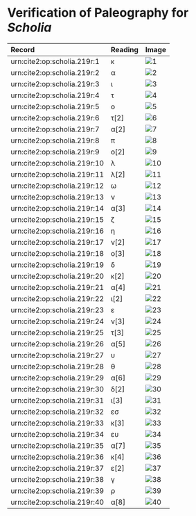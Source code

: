 # Verification of Paleography for *Scholia*

| Record | Reading | Image |
| :------------- | :------------- | :------------- |
| urn:cite2:op:scholia.219r:1 | κ | ![1](http://www.homermultitext.org/iipsrv?OBJ=IIP,1.0&FIF=/project/homer/pyramidal/VenA/VA219RN_0390.tif&RGN=0.6409,0.4313,0.01216,0.01438&WID=800&CVT=JPEG) |
| urn:cite2:op:scholia.219r:2 | α | ![2](http://www.homermultitext.org/iipsrv?OBJ=IIP,1.0&FIF=/project/homer/pyramidal/VenA/VA219RN_0390.tif&RGN=0.6513,0.4362,0.008843,0.008575&WID=800&CVT=JPEG) |
| urn:cite2:op:scholia.219r:3 | ι | ![3](http://www.homermultitext.org/iipsrv?OBJ=IIP,1.0&FIF=/project/homer/pyramidal/VenA/VA219RN_0390.tif&RGN=0.6594,0.4390,0.004790,0.005394&WID=800&CVT=JPEG) |
| urn:cite2:op:scholia.219r:4 | τ | ![4](http://www.homermultitext.org/iipsrv?OBJ=IIP,1.0&FIF=/project/homer/pyramidal/VenA/VA219RN_0390.tif&RGN=0.6654,0.4387,0.006632,0.005533&WID=800&CVT=JPEG) |
| urn:cite2:op:scholia.219r:5 | ο | ![5](http://www.homermultitext.org/iipsrv?OBJ=IIP,1.0&FIF=/project/homer/pyramidal/VenA/VA219RN_0390.tif&RGN=0.6699,0.4382,0.006632,0.007054&WID=800&CVT=JPEG) |
| urn:cite2:op:scholia.219r:6 | τ[2] | ![6](http://www.homermultitext.org/iipsrv?OBJ=IIP,1.0&FIF=/project/homer/pyramidal/VenA/VA219RN_0390.tif&RGN=0.6770,0.4387,0.01050,0.006501&WID=800&CVT=JPEG) |
| urn:cite2:op:scholia.219r:7 | α[2] | ![7](http://www.homermultitext.org/iipsrv?OBJ=IIP,1.0&FIF=/project/homer/pyramidal/VenA/VA219RN_0390.tif&RGN=0.6892,0.4387,0.009396,0.005533&WID=800&CVT=JPEG) |
| urn:cite2:op:scholia.219r:8 | π | ![8](http://www.homermultitext.org/iipsrv?OBJ=IIP,1.0&FIF=/project/homer/pyramidal/VenA/VA219RN_0390.tif&RGN=0.6986,0.4396,0.007922,0.005256&WID=800&CVT=JPEG) |
| urn:cite2:op:scholia.219r:9 | ο[2] | ![9](http://www.homermultitext.org/iipsrv?OBJ=IIP,1.0&FIF=/project/homer/pyramidal/VenA/VA219RN_0390.tif&RGN=0.7050,0.4393,0.007922,0.005394&WID=800&CVT=JPEG) |
| urn:cite2:op:scholia.219r:10 | λ | ![10](http://www.homermultitext.org/iipsrv?OBJ=IIP,1.0&FIF=/project/homer/pyramidal/VenA/VA219RN_0390.tif&RGN=0.7124,0.4393,0.007001,0.006501&WID=800&CVT=JPEG) |
| urn:cite2:op:scholia.219r:11 | λ[2] | ![11](http://www.homermultitext.org/iipsrv?OBJ=IIP,1.0&FIF=/project/homer/pyramidal/VenA/VA219RN_0390.tif&RGN=0.7124,0.4393,0.007001,0.006501&WID=800&CVT=JPEG) |
| urn:cite2:op:scholia.219r:12 | ω | ![12](http://www.homermultitext.org/iipsrv?OBJ=IIP,1.0&FIF=/project/homer/pyramidal/VenA/VA219RN_0390.tif&RGN=0.7251,0.4400,0.007738,0.005947&WID=800&CVT=JPEG) |
| urn:cite2:op:scholia.219r:13 | ν | ![13](http://www.homermultitext.org/iipsrv?OBJ=IIP,1.0&FIF=/project/homer/pyramidal/VenA/VA219RN_0390.tif&RGN=0.7321,0.4398,0.007738,0.005947&WID=800&CVT=JPEG) |
| urn:cite2:op:scholia.219r:14 | α[3] | ![14](http://www.homermultitext.org/iipsrv?OBJ=IIP,1.0&FIF=/project/homer/pyramidal/VenA/VA219RN_0390.tif&RGN=0.7399,0.4400,0.007738,0.005947&WID=800&CVT=JPEG) |
| urn:cite2:op:scholia.219r:15 | ζ | ![15](http://www.homermultitext.org/iipsrv?OBJ=IIP,1.0&FIF=/project/homer/pyramidal/VenA/VA219RN_0390.tif&RGN=0.7646,0.4414,0.007738,0.008852&WID=800&CVT=JPEG) |
| urn:cite2:op:scholia.219r:16 | η | ![16](http://www.homermultitext.org/iipsrv?OBJ=IIP,1.0&FIF=/project/homer/pyramidal/VenA/VA219RN_0390.tif&RGN=0.7712,0.4371,0.007738,0.008852&WID=800&CVT=JPEG) |
| urn:cite2:op:scholia.219r:17 | ν[2] | ![17](http://www.homermultitext.org/iipsrv?OBJ=IIP,1.0&FIF=/project/homer/pyramidal/VenA/VA219RN_0390.tif&RGN=0.7776,0.4408,0.007738,0.005256&WID=800&CVT=JPEG) |
| urn:cite2:op:scholia.219r:18 | ο[3] | ![18](http://www.homermultitext.org/iipsrv?OBJ=IIP,1.0&FIF=/project/homer/pyramidal/VenA/VA219RN_0390.tif&RGN=0.7839,0.4411,0.006817,0.004841&WID=800&CVT=JPEG) |
| urn:cite2:op:scholia.219r:19 | δ | ![19](http://www.homermultitext.org/iipsrv?OBJ=IIP,1.0&FIF=/project/homer/pyramidal/VenA/VA219RN_0390.tif&RGN=0.7828,0.4354,0.01105,0.006224&WID=800&CVT=JPEG) |
| urn:cite2:op:scholia.219r:20 | κ[2] | ![20](http://www.homermultitext.org/iipsrv?OBJ=IIP,1.0&FIF=/project/homer/pyramidal/VenA/VA219RN_0390.tif&RGN=0.6448,0.4467,0.01105,0.009129&WID=800&CVT=JPEG) |
| urn:cite2:op:scholia.219r:21 | α[4] | ![21](http://www.homermultitext.org/iipsrv?OBJ=IIP,1.0&FIF=/project/homer/pyramidal/VenA/VA219RN_0390.tif&RGN=0.6546,0.4499,0.007185,0.004979&WID=800&CVT=JPEG) |
| urn:cite2:op:scholia.219r:22 | ι[2] | ![22](http://www.homermultitext.org/iipsrv?OBJ=IIP,1.0&FIF=/project/homer/pyramidal/VenA/VA219RN_0390.tif&RGN=0.6599,0.4502,0.006448,0.006224&WID=800&CVT=JPEG) |
| urn:cite2:op:scholia.219r:23 | ε | ![23](http://www.homermultitext.org/iipsrv?OBJ=IIP,1.0&FIF=/project/homer/pyramidal/VenA/VA219RN_0390.tif&RGN=0.6713,0.4481,0.007738,0.008160&WID=800&CVT=JPEG) |
| urn:cite2:op:scholia.219r:24 | ν[3] | ![24](http://www.homermultitext.org/iipsrv?OBJ=IIP,1.0&FIF=/project/homer/pyramidal/VenA/VA219RN_0390.tif&RGN=0.6798,0.4508,0.008106,0.006501&WID=800&CVT=JPEG) |
| urn:cite2:op:scholia.219r:25 | τ[3] | ![25](http://www.homermultitext.org/iipsrv?OBJ=IIP,1.0&FIF=/project/homer/pyramidal/VenA/VA219RN_0390.tif&RGN=0.6859,0.4515,0.008106,0.005809&WID=800&CVT=JPEG) |
| urn:cite2:op:scholia.219r:26 | α[5] | ![26](http://www.homermultitext.org/iipsrv?OBJ=IIP,1.0&FIF=/project/homer/pyramidal/VenA/VA219RN_0390.tif&RGN=0.6923,0.4501,0.008106,0.006639&WID=800&CVT=JPEG) |
| urn:cite2:op:scholia.219r:27 | υ | ![27](http://www.homermultitext.org/iipsrv?OBJ=IIP,1.0&FIF=/project/homer/pyramidal/VenA/VA219RN_0390.tif&RGN=0.6982,0.4506,0.007185,0.005118&WID=800&CVT=JPEG) |
| urn:cite2:op:scholia.219r:28 | θ | ![28](http://www.homermultitext.org/iipsrv?OBJ=IIP,1.0&FIF=/project/homer/pyramidal/VenA/VA219RN_0390.tif&RGN=0.7089,0.4488,0.007185,0.008022&WID=800&CVT=JPEG) |
| urn:cite2:op:scholia.219r:29 | α[6] | ![29](http://www.homermultitext.org/iipsrv?OBJ=IIP,1.0&FIF=/project/homer/pyramidal/VenA/VA219RN_0390.tif&RGN=0.7168,0.4510,0.01050,0.005394&WID=800&CVT=JPEG) |
| urn:cite2:op:scholia.219r:30 | δ[2] | ![30](http://www.homermultitext.org/iipsrv?OBJ=IIP,1.0&FIF=/project/homer/pyramidal/VenA/VA219RN_0390.tif&RGN=0.7268,0.4479,0.008290,0.009820&WID=800&CVT=JPEG) |
| urn:cite2:op:scholia.219r:31 | ι[3] | ![31](http://www.homermultitext.org/iipsrv?OBJ=IIP,1.0&FIF=/project/homer/pyramidal/VenA/VA219RN_0390.tif&RGN=0.7340,0.4516,0.004974,0.006501&WID=800&CVT=JPEG) |
| urn:cite2:op:scholia.219r:32 | εσ | ![32](http://www.homermultitext.org/iipsrv?OBJ=IIP,1.0&FIF=/project/homer/pyramidal/VenA/VA219RN_0390.tif&RGN=0.7391,0.4499,0.01013,0.006777&WID=800&CVT=JPEG) |
| urn:cite2:op:scholia.219r:33 | κ[3] | ![33](http://www.homermultitext.org/iipsrv?OBJ=IIP,1.0&FIF=/project/homer/pyramidal/VenA/VA219RN_0390.tif&RGN=0.7489,0.4513,0.008290,0.006501&WID=800&CVT=JPEG) |
| urn:cite2:op:scholia.219r:34 | ευ | ![34](http://www.homermultitext.org/iipsrv?OBJ=IIP,1.0&FIF=/project/homer/pyramidal/VenA/VA219RN_0390.tif&RGN=0.7568,0.4508,0.009396,0.006362&WID=800&CVT=JPEG) |
| urn:cite2:op:scholia.219r:35 | α[7] | ![35](http://www.homermultitext.org/iipsrv?OBJ=IIP,1.0&FIF=/project/homer/pyramidal/VenA/VA219RN_0390.tif&RGN=0.7636,0.4527,0.007922,0.005118&WID=800&CVT=JPEG) |
| urn:cite2:op:scholia.219r:36 | κ[4] | ![36](http://www.homermultitext.org/iipsrv?OBJ=IIP,1.0&FIF=/project/homer/pyramidal/VenA/VA219RN_0390.tif&RGN=0.7699,0.4513,0.009396,0.007746&WID=800&CVT=JPEG) |
| urn:cite2:op:scholia.219r:37 | ε[2] | ![37](http://www.homermultitext.org/iipsrv?OBJ=IIP,1.0&FIF=/project/homer/pyramidal/VenA/VA219RN_0390.tif&RGN=0.7787,0.4515,0.007001,0.006501&WID=800&CVT=JPEG) |
| urn:cite2:op:scholia.219r:38 | γ | ![38](http://www.homermultitext.org/iipsrv?OBJ=IIP,1.0&FIF=/project/homer/pyramidal/VenA/VA219RN_0390.tif&RGN=0.6428,0.4607,0.009580,0.007331&WID=800&CVT=JPEG) |
| urn:cite2:op:scholia.219r:39 | ρ | ![39](http://www.homermultitext.org/iipsrv?OBJ=IIP,1.0&FIF=/project/homer/pyramidal/VenA/VA219RN_0390.tif&RGN=0.6500,0.4615,0.008106,0.008299&WID=800&CVT=JPEG) |
| urn:cite2:op:scholia.219r:40 | α[8] | ![40](http://www.homermultitext.org/iipsrv?OBJ=IIP,1.0&FIF=/project/homer/pyramidal/VenA/VA219RN_0390.tif&RGN=0.6579,0.4613,0.008106,0.005533&WID=800&CVT=JPEG) |
